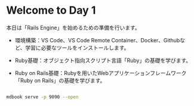 # Welcome to Day 1

本日は「Rails Engine」を始めるための準備を行います。

- 環境構築：VS Code、VS Code Remote Container、Docker、Githubなど、学習に必要なツールをインストールします。

- Ruby基礎：オブジェクト指向スクリプト言語「Ruby」の基礎を学びます。

- Ruby on Rails基礎：Rubyを用いたWebアプリケーションフレームワーク「Ruby on Rails」の基礎を学びます。

```bash

mdbook serve -p 9090 --open

```
